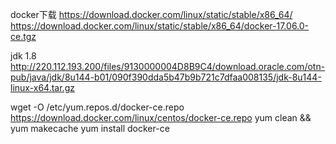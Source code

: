 docker下载
https://download.docker.com/linux/static/stable/x86_64/
https://download.docker.com/linux/static/stable/x86_64/docker-17.06.0-ce.tgz


jdk 1.8
http://220.112.193.200/files/9130000004D8B9C4/download.oracle.com/otn-pub/java/jdk/8u144-b01/090f390dda5b47b9b721c7dfaa008135/jdk-8u144-linux-x64.tar.gz




wget -O /etc/yum.repos.d/docker-ce.repo https://download.docker.com/linux/centos/docker-ce.repo 
yum clean && yum makecache
yum install docker-ce


